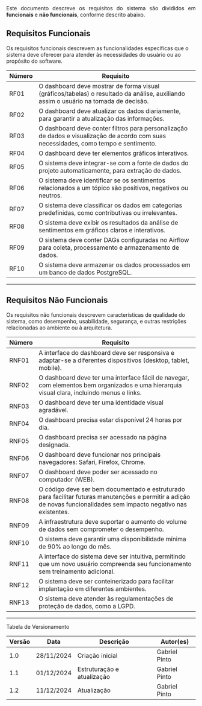 <div align="justify"> Este documento descreve os requisitos do sistema são divididos em <strong> funcionais </strong> e <strong>não funcionais</strong>, conforme descrito abaixo.</div>

## Requisitos Funcionais

Os requisitos funcionais descrevem as funcionalidades específicas que o sistema deve oferecer para atender às necessidades do usuário ou ao propósito do software.

| Número | Requisito                                                                                             |
|--------|-------------------------------------------------------------------------------------------------------|
| RF01   | O dashboard deve mostrar de forma visual (gráficos/tabelas) o resultado da análise, auxiliando assim o usuário na tomada de decisão.         |
| RF02   | O dashboard deve atualizar os dados diariamente, para garantir a atualização das informações.                                              |
| RF03   | O dashboard deve conter filtros para personalização de dados e visualização de acordo com suas necessidades, como tempo e sentimento.      |
| RF04   | O dashboard deve ter elementos gráficos interativos.                                                                                       |
| RF05   | O sistema deve integrar-se com a fonte de dados do projeto automaticamente, para extração de dados.                                                                  |
| RF06   | O sistema deve identificar se os sentimentos relacionados a um tópico são positivos, negativos ou neutros.                                  |
| RF07   | O sistema deve classificar os dados em categorias predefinidas, como contributivas ou irrelevantes.                                         |
| RF08   | O sistema deve exibir os resultados da análise de sentimentos em gráficos claros e interativos.                                            |
| RF09   | O sistema deve conter DAGs configuradas no Airflow para coleta, processamento e armazenamento de dados.                                     |
| RF10   | O sistema deve armazenar os dados processados em um banco de dados PostgreSQL.                                                              |

---

## Requisitos Não Funcionais

Os requisitos não funcionais descrevem características de qualidade do sistema, como desempenho, usabilidade, segurança, e outras restrições relacionadas ao ambiente ou à arquitetura.

| Número | Requisito                                                                                             |
|--------|-------------------------------------------------------------------------------------------------------|
| RNF01  | A interface do dashboard deve ser responsiva e adaptar-se a diferentes dispositivos (desktop, tablet, mobile).                              |
| RNF02  | O dashboard deve ter uma interface fácil de navegar, com elementos bem organizados e uma hierarquia visual clara, incluindo menus e links.  |
| RNF03  | O dashboard deve ter uma identidade visual agradável.                                                                                      |
| RNF04  | O dashboard precisa estar disponível 24 horas por dia.                                                                                     |
| RNF05  | O dashboard precisa ser acessado na página designada.                                                                                      |
| RNF06  | O dashboard deve funcionar nos principais navegadores: Safari, Firefox, Chrome.                                                            |
| RNF07  | O dashboard deve poder ser acessado no computador (WEB).                                                                                   |
| RNF08  | O código deve ser bem documentado e estruturado para facilitar futuras manutenções e permitir a adição de novas funcionalidades sem impacto negativo nas existentes. |
| RNF09  | A infraestrutura deve suportar o aumento do volume de dados sem comprometer o desempenho.                                                  |
| RNF10  | O sistema deve garantir uma disponibilidade mínima de 90% ao longo do mês.                                                               |
| RNF11  | A interface do sistema deve ser intuitiva, permitindo que um novo usuário compreenda seu funcionamento sem treinamento adicional.            |
| RNF12  | O sistema deve ser conteinerizado para facilitar implantação em diferentes ambientes.                                                       |
| RNF13  | O sistema deve atender às regulamentações de proteção de dados, como a LGPD.                                                                |

---

Tabela de Versionamento

| Versão | Data       | Descrição                                                     | Autor(es)        |
|--------|------------|---------------------------------------------------------------|------------------|
| 1.0    | 28/11/2024 | Criação inicial                       | Gabriel Pinto |
| 1.1    | 01/12/2024 | Estruturação e atualização            | Gabriel Pinto |
| 1.2    | 11/12/2024 | Atualização                           | Gabriel Pinto |
